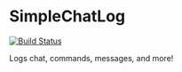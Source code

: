 SimpleChatLog
=====================

[![Build Status](http://ci.connorlinfoot.com:8080/buildStatus/icon?job=SimpleChatLog)](http://ci.connorlinfoot.com:8080/job/SimpleChatLog/)

Logs chat, commands, messages, and more!
